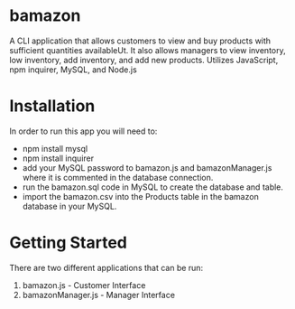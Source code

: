 # bamazon
A CLI application that allows customers to view and buy products with sufficient quantities availableUt. It also allows managers to view inventory, low inventory, add inventory, and add new products. Utilizes JavaScript, npm inquirer, MySQL, and Node.js

# Installation
In order to run this app you will need to:
* npm install mysql
* npm install inquirer
* add your MySQL password to bamazon.js and bamazonManager.js where it is commented in the database connection.
* run the bamazon.sql code in MySQL to create the database and table.
* import the bamazon.csv into the Products table in the bamazon database in your MySQL.

# Getting Started
There are two different applications that can be run:
1. bamazon.js - Customer Interface
2. bamazonManager.js - Manager Interface
